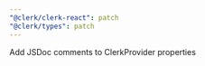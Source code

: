 ```yaml
---
"@clerk/clerk-react": patch
"@clerk/types": patch
---
```


Add JSDoc comments to ClerkProvider properties
